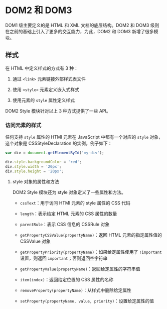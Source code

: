 # DOM2 和 DOM3

DOM1 级主要定义的是 HTML 和 XML 文档的底层结构。DOM2 和 DOM3 级则在之前的基础上引入了更多的交互能力，为此，DOM2 和 DOM3 新增了很多模块。

## 样式

在 HTML 中定义样式的方式有 3 种：

1. 通过 `<link>` 元素链接外部样式表文件

2. 使用 `<style>` 元素定义嵌入式样式

3. 使用元素的 `style` 属性定义样式

DOM2 Style 模块针对以上 3 种方式提供了一些 API。

### 访问元素的样式

任何支持 `style` 属性的 HTMl 元素在 JavaScript 中都有一个对应的 `style` 对象，这个对象是 CSSStyleDeclaration 的实例。例子如下：

```js
var div = document.getElementById('my-div');

div.style.backgroundColor = 'red';
div.style.width = '20px';
div.style.height = '20px';
```

1. style 对象的属性和方法

    DOM2 Style 模块还为 style 对象定义了一些属性和方法。

    - `cssText`：用于访问 HTMl 元素的 style 属性的 CSS 代码

    - `length`：表示给定 HTML 元素的 CSS 属性的数量

    - `parentRule`：表示 CSS 信息的 CSSRule 对象

    - `getPropertyCSSValue(propertyName)`：返回 HTML 元素的指定属性值的 CSSValue 对象

    - `getPropertyPriority(propertyName)`：如果给定属性使用了 `!important` 设置，则返回 `important`；否则返回空字符串

    - `getPropertyValue(propertyName)`：返回给定属性的字符串值

    - `item(index)`：返回给定位置的 CSS 属性的名称

    - `removeProperty(propertyName)`：从样式中删除给定属性

    - `setProperty(propertyName, value, priority)`：设置给定属性的值